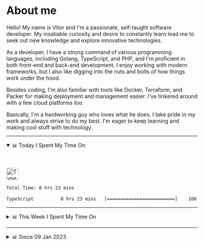 # About me

Hello! My name is Vitor and I'm a passionate, self-taught software developer. My insatiable curiosity and desire to constantly learn lead me to seek out new knowledge and explore innovative technologies.

As a developer, I have a strong command of various programming languages, including Golang, TypeScript, and PHP, and I'm proficient in both front-end and back-end development. I enjoy working with modern frameworks, but I also like digging into the nuts and bolts of how things work under the hood.

Besides coding, I'm also familiar with tools like Docker, Terraform, and Packer for making deployment and management easier. I've tinkered around with a few cloud platforms too.

Basically, I'm a hardworking guy who loves what he does. I take pride in my work and always strive to do my best. I'm eager to keep learning and making cool stuff with technology.

---

<!-- ## 📊 Today I Spent My Time On -->

<details open>
<summary>📊 Today I Spent My Time On</summary>

&nbsp;

<!--DEVTIMER:TODAY:START-->
<img align="center" width="32px" src="https://cdn.simpleicons.org/typescript/3178C6" alt="TypeScript" />&nbsp;&nbsp;&nbsp;

```txt
Total Time: 0 hrs 23 mins

TypeScript          0 hrs 23 mins   [=========================]    100.00 %
```

<!--DEVTIMER:TODAY:END-->

</details>

---
<details>
<summary>📊 This Week I Spent My Time On</summary>

&nbsp;

<!--DEVTIMER:WEEK:START-->
<img align="center" width="32px" src="https://cdn.simpleicons.org/typescript/3178C6" alt="TypeScript" />&nbsp;&nbsp;&nbsp;<img align="center" width="32px" src="https://cdn.simpleicons.org/vuedotjs/4FC08D" alt="Vue" />&nbsp;&nbsp;&nbsp;<img align="center" width="32px" src="https://cdn.simpleicons.org/gnubash/fff" alt="Bash" />&nbsp;&nbsp;&nbsp;<img align="center" width="32px" src="https://cdn.simpleicons.org/carrd/fff" alt="JSON" />&nbsp;&nbsp;&nbsp;<img align="center" width="32px" src="https://cdn.simpleicons.org/css3/1572B6" alt="CSS" />&nbsp;&nbsp;&nbsp;<img align="center" width="32px" src="https://cdn.simpleicons.org/javascript/F7DF1E" alt="JavaScript" />&nbsp;&nbsp;&nbsp;

```txt
Total Time: 6 hrs 35 mins

TypeScript          4 hrs 11 mins   [===============..........]    63.45 %
Vue                 0 hrs 44 mins   [==.......................]    11.23 %
Bash                0 hrs 42 mins   [==.......................]    10.69 %
SCSS                0 hrs 23 mins   [=........................]    5.88 %
JSON                0 hrs 12 mins   [.........................]    3.10 %
CSS                 0 hrs 7 mins    [.........................]    1.81 %
JavaScript          0 hrs 6 mins    [.........................]    1.56 %
XML                 0 hrs 4 mins    [.........................]    1.03 %
```

<!--DEVTIMER:WEEK:END-->
</details>

---


<details>
<summary>📊 Since 09 Jan 2023</summary>

&nbsp;

<!--DEVTIMER::START-->
<img align="center" width="32px" src="https://cdn.simpleicons.org/typescript/3178C6" alt="TypeScript" />&nbsp;&nbsp;&nbsp;<img align="center" width="32px" src="https://cdn.simpleicons.org/go/00ADD8" alt="Go" />&nbsp;&nbsp;&nbsp;<img align="center" width="32px" src="https://cdn.simpleicons.org/vuedotjs/4FC08D" alt="Vue" />&nbsp;&nbsp;&nbsp;<img align="center" width="32px" src="https://cdn.simpleicons.org/gnubash/fff" alt="Bash" />&nbsp;&nbsp;&nbsp;<img align="center" width="32px" src="https://cdn.simpleicons.org/yaml/fff" alt="YAML" />&nbsp;&nbsp;&nbsp;<img align="center" width="32px" src="https://cdn.simpleicons.org/carrd/fff" alt="JSON" />&nbsp;&nbsp;&nbsp;<img align="center" width="32px" src="https://cdn.simpleicons.org/markdown/fff" alt="Markdown" />&nbsp;&nbsp;&nbsp;<img align="center" width="32px" src="https://cdn.simpleicons.org/javascript/F7DF1E" alt="JavaScript" />&nbsp;&nbsp;&nbsp;<img align="center" width="32px" src="https://cdn.simpleicons.org/html5/E34F26" alt="HTML" />&nbsp;&nbsp;&nbsp;<img align="center" width="32px" src="https://cdn.simpleicons.org/css3/1572B6" alt="CSS" />&nbsp;&nbsp;&nbsp;<img align="center" width="32px" src="https://cdn.simpleicons.org/academia/fff" alt="Text" />&nbsp;&nbsp;&nbsp;

```txt
Total Time: 75 hrs 31 mins

TypeScript          41 hrs 10 mins  [=============............]    54.52 %
Go                  10 hrs 3 mins   [===......................]    13.30 %
Vue                 8 hrs 41 mins   [==.......................]    11.51 %
Bash                4 hrs 39 mins   [=........................]    6.16 %
YAML                3 hrs 12 mins   [=........................]    4.24 %
JSON                1 hrs 16 mins   [.........................]    1.68 %
Markdown            0 hrs 59 mins   [.........................]    1.30 %
JavaScript          0 hrs 56 mins   [.........................]    1.24 %
Docker              0 hrs 44 mins   [.........................]    0.97 %
SQL                 0 hrs 18 mins   [.........................]    0.40 %
HTML                0 hrs 15 mins   [.........................]    0.33 %
XML                 0 hrs 13 mins   [.........................]    0.28 %
CSS                 0 hrs 11 mins   [.........................]    0.25 %
Text                0 hrs 7 mins    [.........................]    0.14 %
```

<!--DEVTIMER::END-->

</details>
